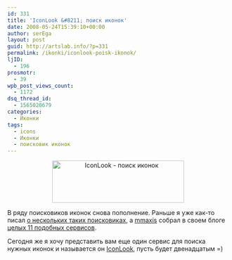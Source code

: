 ```yaml
---
id: 331
title: 'IconLook &#8211; поиск иконок'
date: 2008-05-24T15:39:10+00:00
author: serEga
layout: post
guid: http://artslab.info/?p=331
permalink: /ikonki/iconlook-poisk-ikonok/
ljID:
  - 196
prosmotr:
  - 39
wpb_post_views_count:
  - 1172
dsq_thread_id:
  - 1565020679
categories:
  - Иконки
tags:
  - icons
  - Иконки
  - поисковик иконок
---
```

<p style="text-align: center;">
  <a class="lightview" href="http://artslab.info/wp-content/uploads/iconlook.jpg"><img class="alignnone size-medium wp-image-332" title="iconlook" src="http://artslab.info/wp-content/uploads/iconlook-300x96.jpg" alt="IconLook - поиск иконок" width="300" height="96" srcset="http://googledrive.com/host/0B9lHVSSSdxdxd0hjdUdmRzY3Tjg/iconlook-300x96.jpg 300w, http://googledrive.com/host/0B9lHVSSSdxdxd0hjdUdmRzY3Tjg/iconlook.jpg 615w" sizes="(max-width: 300px) 100vw, 300px" /></a>
</p>

В ряду поисковиков иконок снова пополнение. Раньше я уже как-то писал <a title="поисковики иконок" href="http://artslab.info/?p=204" target="_blank">о нескольких таких поисковиках</a>, а <a href="http://mmaxis.info/" target="_blank">mmaxis</a> собрал в своем блоге <a href="http://mmaxis.info/2008/04/17/11-portalov-dlya-vybora-ikonok/#more-128" target="_blank">целых 11 подобных сервисов</a>.

Сегодня же я хочу представить вам еще один сервис для поиска нужных иконок и называется он <a href="http://www.iconlook.com/" target="_blank">IconLook</a>, пусть будет двенадцатым =)